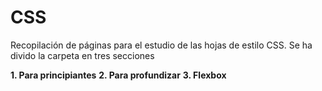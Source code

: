 ﻿# CSS
Recopilación de páginas para el estudio de las hojas de estilo CSS. Se ha divido la carpeta en tres secciones

**1. Para principiantes**
**2. Para profundizar**
**3. Flexbox**
